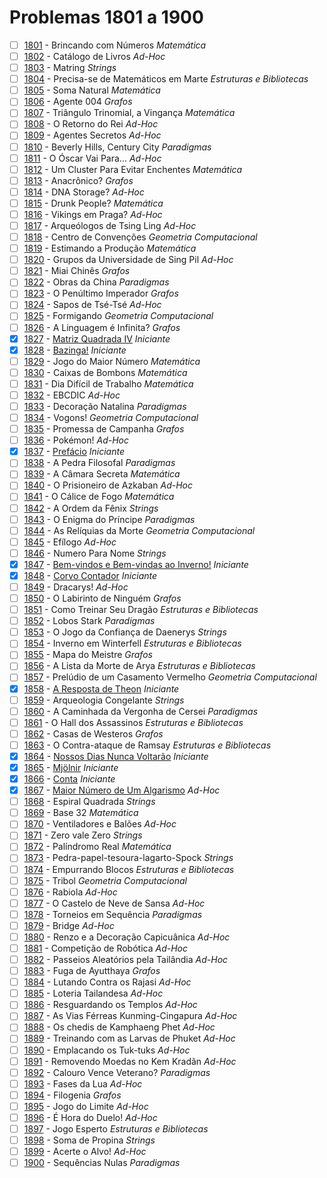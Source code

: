 # Problemas 1801 a 1900

  - [ ] [1801](https://www.urionlinejudge.com.br/judge/pt/problems/view/1801) - Brincando com Números *Matemática*
  - [ ] [1802](https://www.urionlinejudge.com.br/judge/pt/problems/view/1802) - Catálogo de Livros *Ad-Hoc*
  - [ ] [1803](https://www.urionlinejudge.com.br/judge/pt/problems/view/1803) - Matring *Strings*
  - [ ] [1804](https://www.urionlinejudge.com.br/judge/pt/problems/view/1804) - Precisa-se de Matemáticos em Marte *Estruturas e Bibliotecas*
  - [ ] [1805](https://www.urionlinejudge.com.br/judge/pt/problems/view/1805) - Soma Natural *Matemática*
  - [ ] [1806](https://www.urionlinejudge.com.br/judge/pt/problems/view/1806) - Agente 004 *Grafos*
  - [ ] [1807](https://www.urionlinejudge.com.br/judge/pt/problems/view/1807) - Triângulo Trinomial, a Vingança *Matemática*
  - [ ] [1808](https://www.urionlinejudge.com.br/judge/pt/problems/view/1808) - O Retorno do Rei *Ad-Hoc*
  - [ ] [1809](https://www.urionlinejudge.com.br/judge/pt/problems/view/1809) - Agentes Secretos *Ad-Hoc*
  - [ ] [1810](https://www.urionlinejudge.com.br/judge/pt/problems/view/1810) - Beverly Hills, Century City *Paradigmas*
  - [ ] [1811](https://www.urionlinejudge.com.br/judge/pt/problems/view/1811) - O Óscar Vai Para... *Ad-Hoc*
  - [ ] [1812](https://www.urionlinejudge.com.br/judge/pt/problems/view/1812) - Um Cluster Para Evitar Enchentes *Matemática*
  - [ ] [1813](https://www.urionlinejudge.com.br/judge/pt/problems/view/1813) - Anacrônico? *Grafos*
  - [ ] [1814](https://www.urionlinejudge.com.br/judge/pt/problems/view/1814) - DNA Storage? *Ad-Hoc*
  - [ ] [1815](https://www.urionlinejudge.com.br/judge/pt/problems/view/1815) - Drunk People? *Matemática*
  - [ ] [1816](https://www.urionlinejudge.com.br/judge/pt/problems/view/1816) - Vikings em Praga? *Ad-Hoc*
  - [ ] [1817](https://www.urionlinejudge.com.br/judge/pt/problems/view/1817) - Arqueólogos de Tsing Ling *Ad-Hoc*
  - [ ] [1818](https://www.urionlinejudge.com.br/judge/pt/problems/view/1818) - Centro de Convenções *Geometria Computacional*
  - [ ] [1819](https://www.urionlinejudge.com.br/judge/pt/problems/view/1819) - Estimando a Produção *Matemática*
  - [ ] [1820](https://www.urionlinejudge.com.br/judge/pt/problems/view/1820) - Grupos da Universidade de Sing Pil *Ad-Hoc*
  - [ ] [1821](https://www.urionlinejudge.com.br/judge/pt/problems/view/1821) - Miai Chinês *Grafos*
  - [ ] [1822](https://www.urionlinejudge.com.br/judge/pt/problems/view/1822) - Obras da China *Paradigmas*
  - [ ] [1823](https://www.urionlinejudge.com.br/judge/pt/problems/view/1823) - O Penúltimo Imperador *Grafos*
  - [ ] [1824](https://www.urionlinejudge.com.br/judge/pt/problems/view/1824) - Sapos de Tsé-Tsé *Ad-Hoc*
  - [ ] [1825](https://www.urionlinejudge.com.br/judge/pt/problems/view/1825) - Formigando *Geometria Computacional*
  - [ ] [1826](https://www.urionlinejudge.com.br/judge/pt/problems/view/1826) - A Linguagem é Infinita? *Grafos*
  - [x] [1827](https://www.urionlinejudge.com.br/judge/pt/problems/view/1827) - [Matriz Quadrada IV](https://github.com/potigol/URI-Potigol/blob/master/src/1801-1900/1827.poti) *Iniciante*
  - [x] [1828](https://www.urionlinejudge.com.br/judge/pt/problems/view/1828) - [Bazinga!](https://github.com/potigol/URI-Potigol/blob/master/src/1801-1900/1828.poti) *Iniciante*
  - [ ] [1829](https://www.urionlinejudge.com.br/judge/pt/problems/view/1829) - Jogo do Maior Número *Matemática*
  - [ ] [1830](https://www.urionlinejudge.com.br/judge/pt/problems/view/1830) - Caixas de Bombons *Matemática*
  - [ ] [1831](https://www.urionlinejudge.com.br/judge/pt/problems/view/1831) - Dia Difícil de Trabalho *Matemática*
  - [ ] [1832](https://www.urionlinejudge.com.br/judge/pt/problems/view/1832) - EBCDIC *Ad-Hoc*
  - [ ] [1833](https://www.urionlinejudge.com.br/judge/pt/problems/view/1833) - Decoração Natalina *Paradigmas*
  - [ ] [1834](https://www.urionlinejudge.com.br/judge/pt/problems/view/1834) - Vogons! *Geometria Computacional*
  - [ ] [1835](https://www.urionlinejudge.com.br/judge/pt/problems/view/1835) - Promessa de Campanha *Grafos*
  - [ ] [1836](https://www.urionlinejudge.com.br/judge/pt/problems/view/1836) - Pokémon! *Ad-Hoc*
  - [x] [1837](https://www.urionlinejudge.com.br/judge/pt/problems/view/1837) - [Prefácio](https://github.com/potigol/URI-Potigol/blob/master/src/1801-1900/1837.poti) *Iniciante*
  - [ ] [1838](https://www.urionlinejudge.com.br/judge/pt/problems/view/1838) - A Pedra Filosofal *Paradigmas*
  - [ ] [1839](https://www.urionlinejudge.com.br/judge/pt/problems/view/1839) - A Câmara Secreta *Matemática*
  - [ ] [1840](https://www.urionlinejudge.com.br/judge/pt/problems/view/1840) - O Prisioneiro de Azkaban *Ad-Hoc*
  - [ ] [1841](https://www.urionlinejudge.com.br/judge/pt/problems/view/1841) - O Cálice de Fogo *Matemática*
  - [ ] [1842](https://www.urionlinejudge.com.br/judge/pt/problems/view/1842) - A Ordem da Fênix *Strings*
  - [ ] [1843](https://www.urionlinejudge.com.br/judge/pt/problems/view/1843) - O Enigma do Príncipe *Paradigmas*
  - [ ] [1844](https://www.urionlinejudge.com.br/judge/pt/problems/view/1844) - As Relíquias da Morte *Geometria Computacional*
  - [ ] [1845](https://www.urionlinejudge.com.br/judge/pt/problems/view/1845) - Efílogo *Ad-Hoc*
  - [ ] [1846](https://www.urionlinejudge.com.br/judge/pt/problems/view/1846) - Numero Para Nome *Strings*
  - [x] [1847](https://www.urionlinejudge.com.br/judge/pt/problems/view/1847) - [Bem-vindos e Bem-vindas ao Inverno!](https://github.com/potigol/URI-Potigol/blob/master/src/1801-1900/1847.poti) *Iniciante*
  - [x] [1848](https://www.urionlinejudge.com.br/judge/pt/problems/view/1848) - [Corvo Contador](https://github.com/potigol/URI-Potigol/blob/master/src/1801-1900/1848.poti) *Iniciante*
  - [ ] [1849](https://www.urionlinejudge.com.br/judge/pt/problems/view/1849) - Dracarys! *Ad-Hoc*
  - [ ] [1850](https://www.urionlinejudge.com.br/judge/pt/problems/view/1850) - O Labirinto de Ninguém *Grafos*
  - [ ] [1851](https://www.urionlinejudge.com.br/judge/pt/problems/view/1851) - Como Treinar Seu Dragão *Estruturas e Bibliotecas*
  - [ ] [1852](https://www.urionlinejudge.com.br/judge/pt/problems/view/1852) - Lobos Stark *Paradigmas*
  - [ ] [1853](https://www.urionlinejudge.com.br/judge/pt/problems/view/1853) - O Jogo da Confiança de Daenerys *Strings*
  - [ ] [1854](https://www.urionlinejudge.com.br/judge/pt/problems/view/1854) - Inverno em Winterfell *Estruturas e Bibliotecas*
  - [ ] [1855](https://www.urionlinejudge.com.br/judge/pt/problems/view/1855) - Mapa do Meistre *Grafos*
  - [ ] [1856](https://www.urionlinejudge.com.br/judge/pt/problems/view/1856) - A Lista da Morte de Arya *Estruturas e Bibliotecas*
  - [ ] [1857](https://www.urionlinejudge.com.br/judge/pt/problems/view/1857) - Prelúdio de um Casamento Vermelho *Geometria Computacional*
  - [x] [1858](https://www.urionlinejudge.com.br/judge/pt/problems/view/1858) - [A Resposta de Theon](https://github.com/potigol/URI-Potigol/blob/master/src/1801-1900/1858.poti) *Iniciante*
  - [ ] [1859](https://www.urionlinejudge.com.br/judge/pt/problems/view/1859) - Arqueologia Congelante *Strings*
  - [ ] [1860](https://www.urionlinejudge.com.br/judge/pt/problems/view/1860) - A Caminhada da Vergonha de Cersei *Paradigmas*
  - [ ] [1861](https://www.urionlinejudge.com.br/judge/pt/problems/view/1861) - O Hall dos Assassinos *Estruturas e Bibliotecas*
  - [ ] [1862](https://www.urionlinejudge.com.br/judge/pt/problems/view/1862) - Casas de Westeros *Grafos*
  - [ ] [1863](https://www.urionlinejudge.com.br/judge/pt/problems/view/1863) - O Contra-ataque de Ramsay *Estruturas e Bibliotecas*
  - [x] [1864](https://www.urionlinejudge.com.br/judge/pt/problems/view/1864) - [Nossos Dias Nunca Voltarão](https://github.com/potigol/URI-Potigol/blob/master/src/1801-1900/1864.poti) *Iniciante*
  - [x] [1865](https://www.urionlinejudge.com.br/judge/pt/problems/view/1865) - [Mjölnir](https://github.com/potigol/URI-Potigol/blob/master/src/1801-1900/1865.poti) *Iniciante*
  - [x] [1866](https://www.urionlinejudge.com.br/judge/pt/problems/view/1866) - [Conta](https://github.com/potigol/URI-Potigol/blob/master/src/1801-1900/1866.poti) *Iniciante*
  - [x] [1867](https://www.urionlinejudge.com.br/judge/pt/problems/view/1867) - [Maior Número de Um Algarismo](https://github.com/potigol/URI-Potigol/blob/master/src/1801-1900/1867.poti) *Ad-Hoc*
  - [ ] [1868](https://www.urionlinejudge.com.br/judge/pt/problems/view/1868) - Espiral Quadrada *Strings*
  - [ ] [1869](https://www.urionlinejudge.com.br/judge/pt/problems/view/1869) - Base 32 *Matemática*
  - [ ] [1870](https://www.urionlinejudge.com.br/judge/pt/problems/view/1870) - Ventiladores e Balões *Ad-Hoc*
  - [ ] [1871](https://www.urionlinejudge.com.br/judge/pt/problems/view/1871) - Zero vale Zero *Strings*
  - [ ] [1872](https://www.urionlinejudge.com.br/judge/pt/problems/view/1872) - Palíndromo Real *Matemática*
  - [ ] [1873](https://www.urionlinejudge.com.br/judge/pt/problems/view/1873) - Pedra-papel-tesoura-lagarto-Spock *Strings*
  - [ ] [1874](https://www.urionlinejudge.com.br/judge/pt/problems/view/1874) - Empurrando Blocos *Estruturas e Bibliotecas*
  - [ ] [1875](https://www.urionlinejudge.com.br/judge/pt/problems/view/1875) - Tribol *Geometria Computacional*
  - [ ] [1876](https://www.urionlinejudge.com.br/judge/pt/problems/view/1876) - Rabiola *Ad-Hoc*
  - [ ] [1877](https://www.urionlinejudge.com.br/judge/pt/problems/view/1877) - O Castelo de Neve de Sansa *Ad-Hoc*
  - [ ] [1878](https://www.urionlinejudge.com.br/judge/pt/problems/view/1878) - Torneios em Sequência *Paradigmas*
  - [ ] [1879](https://www.urionlinejudge.com.br/judge/pt/problems/view/1879) - Bridge *Ad-Hoc*
  - [ ] [1880](https://www.urionlinejudge.com.br/judge/pt/problems/view/1880) - Renzo e a Decoração Capicuânica *Ad-Hoc*
  - [ ] [1881](https://www.urionlinejudge.com.br/judge/pt/problems/view/1881) - Competição de Robótica *Ad-Hoc*
  - [ ] [1882](https://www.urionlinejudge.com.br/judge/pt/problems/view/1882) - Passeios Aleatórios pela Tailândia *Ad-Hoc*
  - [ ] [1883](https://www.urionlinejudge.com.br/judge/pt/problems/view/1883) - Fuga de Ayutthaya *Grafos*
  - [ ] [1884](https://www.urionlinejudge.com.br/judge/pt/problems/view/1884) - Lutando Contra os Rajasi *Ad-Hoc*
  - [ ] [1885](https://www.urionlinejudge.com.br/judge/pt/problems/view/1885) - Loteria Tailandesa *Ad-Hoc*
  - [ ] [1886](https://www.urionlinejudge.com.br/judge/pt/problems/view/1886) - Resguardando os Templos *Ad-Hoc*
  - [ ] [1887](https://www.urionlinejudge.com.br/judge/pt/problems/view/1887) - As Vias Férreas Kunming-Cingapura *Ad-Hoc*
  - [ ] [1888](https://www.urionlinejudge.com.br/judge/pt/problems/view/1888) - Os chedis de Kamphaeng Phet *Ad-Hoc*
  - [ ] [1889](https://www.urionlinejudge.com.br/judge/pt/problems/view/1889) - Treinando com as Larvas de Phuket *Ad-Hoc*
  - [ ] [1890](https://www.urionlinejudge.com.br/judge/pt/problems/view/1890) - Emplacando os Tuk-tuks *Ad-Hoc*
  - [ ] [1891](https://www.urionlinejudge.com.br/judge/pt/problems/view/1891) - Removendo Moedas no Kem Kradãn *Ad-Hoc*
  - [ ] [1892](https://www.urionlinejudge.com.br/judge/pt/problems/view/1892) - Calouro Vence Veterano? *Paradigmas*
  - [ ] [1893](https://www.urionlinejudge.com.br/judge/pt/problems/view/1893) - Fases da Lua *Ad-Hoc*
  - [ ] [1894](https://www.urionlinejudge.com.br/judge/pt/problems/view/1894) - Filogenia *Grafos*
  - [ ] [1895](https://www.urionlinejudge.com.br/judge/pt/problems/view/1895) - Jogo do Limite *Ad-Hoc*
  - [ ] [1896](https://www.urionlinejudge.com.br/judge/pt/problems/view/1896) - É Hora do Duelo! *Ad-Hoc*
  - [ ] [1897](https://www.urionlinejudge.com.br/judge/pt/problems/view/1897) - Jogo Esperto *Estruturas e Bibliotecas*
  - [ ] [1898](https://www.urionlinejudge.com.br/judge/pt/problems/view/1898) - Soma de Propina *Strings*
  - [ ] [1899](https://www.urionlinejudge.com.br/judge/pt/problems/view/1899) - Acerte o Alvo! *Ad-Hoc*
  - [ ] [1900](https://www.urionlinejudge.com.br/judge/pt/problems/view/1900) - Sequências Nulas *Paradigmas*